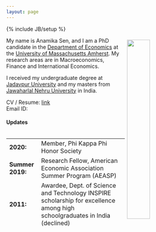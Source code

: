 ```yaml
---
layout: page
---
```

{% include JB/setup %}

<img style="float: right; width: 35%; padding: 6px;" src=" https://images.squarespace-cdn.com/content/v1/5936d98f6a4963bcd1ed94d3/1528899267053-YQHUCXD9PVX7YZ0ZSAC9/ke17ZwdGBToddI8pDm48kEQTMfi5Hhw8ZP0wLk20ueNZw-zPPgdn4jUwVcJE1ZvWQUxwkmyExglNqGp0IvTJZamWLI2zvYWH8K3-s_4yszcp2ryTI0HqTOaaUohrI8PIMuLQncBiuv4_Co4T3wpeqWsoJu64HacZ2wo3bkQJ_NYKMshLAGzx4R3EDFOm1kBS/Picture+-+Anamika+Sen.jpg">

My name is Anamika Sen, and I am a PhD candidate in the [Department of Economics](https://www.umass.edu/economics/) at the [University of Massachusetts Amherst](https://www.umass.edu/). My research areas are in Macroeconomics, Finance and International Economics.

I received my undergraduate degree at [Jadavpur University](http://www.jaduniv.edu.in/view_department.php?deptid=66) and my masters from [Jawaharlal Nehru University](https://www.jnu.ac.in/) in India.


CV / Resume: [link](https://www.peri.umass.edu/images/CV_Anamika_Sen.pdf)  
Email ID: 

#### Updates

<div style="height:250px;overflow:auto;">
<table>
<col width="100px">
<col width="630px">
<tr><td><b>2020:</b></td><td> Member, Phi Kappa Phi Honor Society </td></tr>
<tr><td><b>Summer 2019:</b></td><td> Research Fellow, American Economic Association Summer Program (AEASP) </td></tr>
<tr><td><b>2011:</b></td><td> Awardee, Dept. of Science and Technology INSPIRE scholarship for excellence among high schoolgraduates in India (declined) </td></tr>
